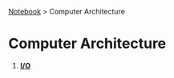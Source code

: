 <a href="./">Notebook</a> > Computer Architecture

# Computer Architecture



1. **<a href="./computer-architecture/input-output">I/O</a>**

